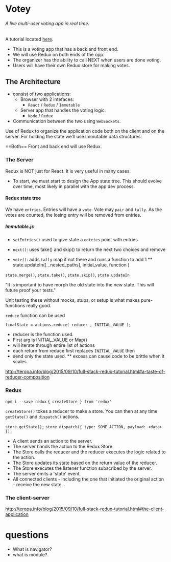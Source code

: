 # Votey
###### A live multi-user voting app in real time.

A tutorial located [here]('http://teropa.info/blog/2015/09/10/full-stack-redux-tutorial.html').

* This is a voting app that has a back and front end.
* We will use Redux on both ends of the opp.
* The organizer has the ability to call NEXT when users are done voting.
* Users will have their own Redux store for making votes.



## **The Architecture**
* consist of two applications:
  * Browser with 2 intefaces:
    * `React` / `Redux` / `Immutable`
  * Server app that handles the voting logic.
    * `Node` / `Redux`
* Communication between the two using `WebSockets`.


Use of Redux to organize the application code both on the client and on the server. For holding the state we'll use Immutable data structures.

==Both== Front and back end will use Redux.

### The Server
Redux is NOT just for React. It is very useful in many cases.

* To start, we must start to design the App state tree. This should evolve over time, most likely in parallel with the app dev process.


#### Redux state tree
We have `entries`. Entries will have a `vote`. Vote may `pair` and `tally`. As the votes are counted, the losing entry will be removed from entries.


##### Immutable.js
* `setEntries()` used to give state a `entries` point with entries

* `next()`: uses take() and skip() to return the next two choices and remove

* `vote()`: adds `tally` map if not there and runs a function to add 1
** state.updateIn([...nested_paths], initial_value, function )

`state.merge()`, `state.take()`, `state.skip()`, `state.updateIn`

"It is important to have morph the old state into the new state. This will future proof your tests."

Unit testing these without mocks, stubs, or setup is what makes pure-functions really good.

`reduce` function can be used

`finalState = actions.reduce( reducer , INITIAL_VALUE );`
* reducer is the function used.
* First arg is INITIAL_VALUE or Map()
* will iterate through entire list of actions
* each return from reduce first replaces `INITIAL_VALUE` then  
* send only the state used.
** excess can cause code to be brittle when it scales

http://teropa.info/blog/2015/09/10/full-stack-redux-tutorial.html#a-taste-of-reducer-composition



### Redux
`npm i --save redux`
`{ createStore } from 'redux'`

`createStore()` tokes a reducer to make a store. You can then at any time `getState()` and `dispatch()` actions.

`store.getState();`
`store.dispatch({ type: SOME_ACTION, payload: <data> });`




* A client sends an action to the server.
* The server hands the action to the Redux Store.
* The Store calls the reducer and the reducer executes the logic related to the action.
* The Store updates its state based on the return value of the reducer.
* The Store executes the listener function subscribed by the server.
* The server emits a 'state' event.
* All connected clients - including the one that initiated the original action - receive the new state.



### The client-server
http://teropa.info/blog/2015/09/10/full-stack-redux-tutorial.html#the-client-application



# questions
* What is navigator?
* what is module?
